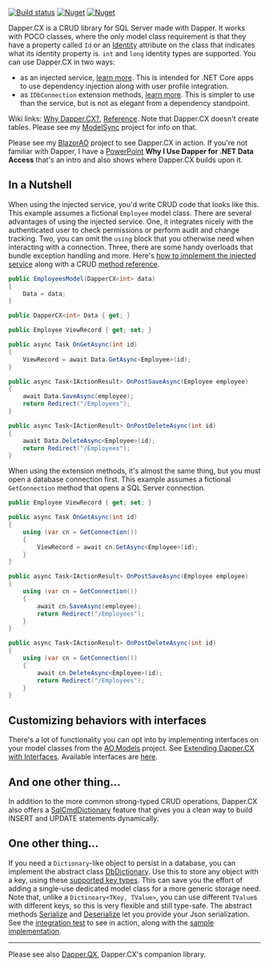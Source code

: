 [![Build status](https://ci.appveyor.com/api/projects/status/90etxh1r0aycv1j9?svg=true)](https://ci.appveyor.com/project/adamosoftware/dapper-cx) 
[![Nuget](https://img.shields.io/nuget/v/Dapper.CX.SqlServer?label=SqlServer)](https://www.nuget.org/packages/Dapper.CX.SqlServer/)
[![Nuget](https://img.shields.io/nuget/v/Dapper.CX.SqlServer.AspNetCore?label=AspNetCore)](https://www.nuget.org/packages/Dapper.CX.SqlServer.AspNetCore/)

Dapper.CX is a CRUD library for SQL Server made with Dapper. It works with POCO classes, where the only model class requirement is that they have a property called `Id` or an [Identity](https://github.com/adamosoftware/DbSchema.Attributes/blob/master/DbSchema.Attributes/Attributes/IdentityAttribute.cs) attribute on the class that indicates what its identity property is. `int` and `long` identity types are supported. You can use Dapper.CX in two ways:

- as an injected service, [learn more](https://github.com/adamfoneil/Dapper.CX/wiki/Using-Dapper.CX-with-Dependency-Injection). This is intended for .NET Core apps to use dependency injection along with user profile integration.
- as `IDbConnection` extension methods, [learn more](https://github.com/adamfoneil/Dapper.CX/wiki/Using-Dapper.CX-Extension-Methods). This is simpler to use than the service, but is not as elegant from a dependency standpoint.

Wiki links: [Why Dapper.CX?](https://github.com/adamosoftware/Dapper.CX/wiki), [Reference](https://github.com/adamosoftware/Dapper.CX/wiki/Crud-method-reference). Note that Dapper.CX doesn't create tables. Please see my [ModelSync](https://github.com/adamosoftware/ModelSync) project for info on that.

Please see my [BlazorAO](https://github.com/adamfoneil/BlazorAO) project to see Dapper.CX in action. If you're not familiar with Dapper, I have a [PowerPoint](https://1drv.ms/v/s!AvguHRnyJtWMmugqfwkiWSa0ZWlqUg?e=8rSid8) **Why I Use Dapper for .NET Data Access** that's an intro and also shows where Dapper.CX builds upon it.

## In a Nutshell
When using the injected service, you'd write CRUD code that looks like this. This example assumes a fictional `Employee` model class. There are several advantages of using the injected service. One, it integrates nicely with the authenticated user to check permissions or perform audit and change tracking. Two, you can omit the `using` block that you otherwise need when interacting with a connection. Three, there are some handy overloads that bundle exception handling and more. Here's [how to implement the injected service](https://github.com/adamfoneil/Dapper.CX/wiki/Using-Dapper.CX-with-Dependency-Injection) along with a CRUD [method reference](https://github.com/adamfoneil/Dapper.CX/wiki/SqlCrudService-reference).

```csharp
public EmployeesModel(DapperCX<int> data)
{
	Data = data;
}

public DapperCX<int> Data { get; }

public Employee ViewRecord { get; set; }

public async Task OnGetAsync(int id)
{
    ViewRecord = await Data.GetAsync<Employee>(id);
}

public async Task<IActionResult> OnPostSaveAsync(Employee employee)
{
    await Data.SaveAsync(employee);
    return Redirect("/Employees");
}

public async Task<IActionResult> OnPostDeleteAsync(int id)
{
    await Data.DeleteAsync<Employee>(id);
    return Redirect("/Employees");
}
```

When using the extension methods, it's almost the same thing, but you must open a database connection first. This example assumes a fictional `GetConnection` method that opens a SQL Server connection.

```csharp
public Employee ViewRecord { get; set; }

public async Task OnGetAsync(int id)
{
    using (var cn = GetConnection())
    {
        ViewRecord = await cn.GetAsync<Employee>(id);
    }    
}

public async Task<IActionResult> OnPostSaveAsync(Employee employee)
{
    using (var cn = GetConnection())
    {
        await cn.SaveAsync(employee);
        return Redirect("/Employees");
    }
}

public async Task<IActionResult> OnPostDeleteAsync(int id)
{
    using (var cn = GetConnection())
    {
        await cn.DeleteAsync<Employee>(id);
        return Redirect("/Employees");
    }
}
```

## Customizing behaviors with interfaces
There's a lot of functionality you can opt into by implementing interfaces on your model classes from the [AO.Models](https://github.com/adamfoneil/Models) project. See [Extending Dapper.CX with Interfaces](https://github.com/adamfoneil/Dapper.CX/wiki/Extending-Dapper.CX-with-Opt-in-Interfaces). Available interfaces are [here](https://github.com/adamfoneil/Models/tree/master/Models/Interfaces).

## And one other thing...
In addition to the more common strong-typed CRUD operations, Dapper.CX also offers a [SqlCmdDictionary](https://github.com/adamosoftware/Dapper.CX/wiki/Using-SqlCmdDictionary) feature that gives you a clean way to build INSERT and UPDATE statements dynamically.

## One other thing...
If you need a `Dictionary`-like object to persist in a database, you can implement the abstract class [DbDictionary](https://github.com/adamfoneil/Dapper.CX/blob/master/Dapper.CX.Base/Abstract/DbDictionary.cs). Use this to store any object with a key, using these [supported key types](https://github.com/adamfoneil/Dapper.CX/blob/master/Dapper.CX.Base/Abstract/DbDictionary.cs#L29-L35). This can save you the effort of adding a single-use dedicated model class for a more generic storage need. Note that, unlike a `Dictinoary<TKey, TValue>`, you can use different `TValue`s with different keys, so this is very flexible and still type-safe. The abstract methods [Serialize](https://github.com/adamfoneil/Dapper.CX/blob/master/Dapper.CX.Base/Abstract/DbDictionary.cs#L65) and [Deserialize](https://github.com/adamfoneil/Dapper.CX/blob/master/Dapper.CX.Base/Abstract/DbDictionary.cs#L63) let you provide your Json serialization. See the [integration test](https://github.com/adamfoneil/Dapper.CX/blob/master/Tests.Base/SqlIntegration.cs#L116) to see in action, along with the [sample implementation](https://github.com/adamfoneil/Dapper.CX/blob/master/Tests.Base/SampleDbDictionary.cs).

---
Please see also [Dapper.QX](https://github.com/adamosoftware/Dapper.QX), Dapper.CX's companion library.
